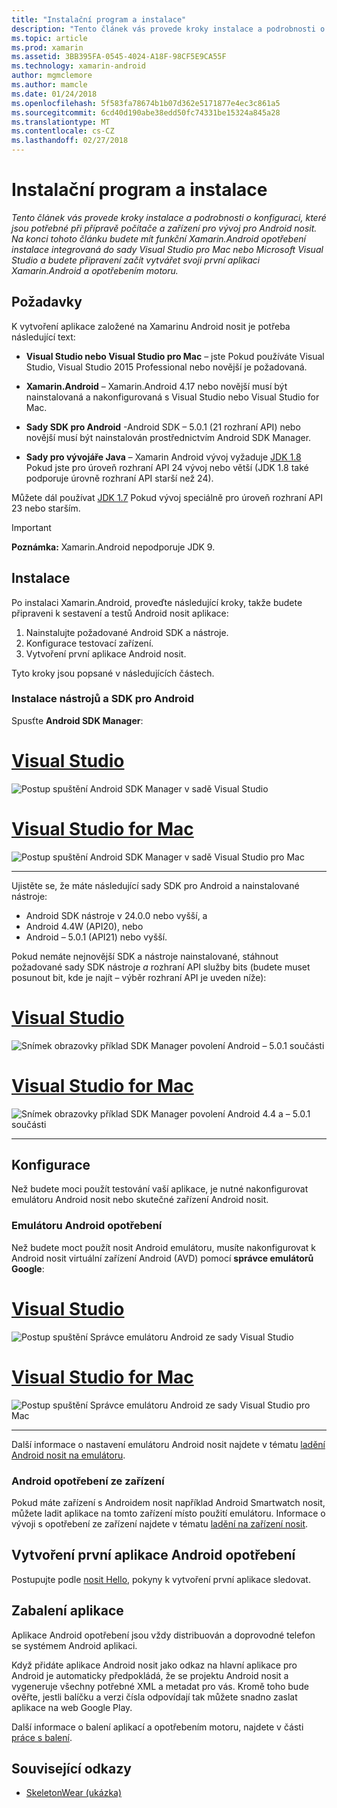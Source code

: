 ```yaml
---
title: "Instalační program a instalace"
description: "Tento článek vás provede kroky instalace a podrobnosti o konfiguraci, které jsou potřebné při přípravě počítače a zařízení pro vývoj pro Android nosit. Na konci tohoto článku budete mít funkční Xamarin.Android opotřebení instalace integrovaná do sady Visual Studio pro Mac nebo Microsoft Visual Studio a budete připravení začít vytvářet svoji první aplikaci Xamarin.Android a opotřebením motoru."
ms.topic: article
ms.prod: xamarin
ms.assetid: 3BB395FA-0545-4024-A18F-98CF5E9CA55F
ms.technology: xamarin-android
author: mgmclemore
ms.author: mamcle
ms.date: 01/24/2018
ms.openlocfilehash: 5f583fa78674b1b07d362e5171877e4ec3c861a5
ms.sourcegitcommit: 6cd40d190abe38edd50fc74331be15324a845a28
ms.translationtype: MT
ms.contentlocale: cs-CZ
ms.lasthandoff: 02/27/2018
---
```

# <a name="setup-and-installation"></a>Instalační program a instalace

_Tento článek vás provede kroky instalace a podrobnosti o konfiguraci, které jsou potřebné při přípravě počítače a zařízení pro vývoj pro Android nosit. Na konci tohoto článku budete mít funkční Xamarin.Android opotřebení instalace integrovaná do sady Visual Studio pro Mac nebo Microsoft Visual Studio a budete připravení začít vytvářet svoji první aplikaci Xamarin.Android a opotřebením motoru._

<a name="requirements" />

## <a name="requirements"></a>Požadavky

K vytvoření aplikace založené na Xamarinu Android nosit je potřeba následující text:

-   **Visual Studio nebo Visual Studio pro Mac** &ndash; jste Pokud používáte Visual Studio, Visual Studio 2015 Professional nebo novější je požadovaná.

-   **Xamarin.Android** &ndash; Xamarin.Android 4.17 nebo novější musí být nainstalovaná a nakonfigurovaná s Visual Studio nebo Visual Studio for Mac.

-   **Sady SDK pro Android** -Android SDK – 5.0.1 (21 rozhraní API) nebo novější musí být nainstalován prostřednictvím Android SDK Manager.

-   **Sady pro vývojáře Java** &ndash; Xamarin Android vývoj vyžaduje [JDK 1.8](http://www.oracle.com/technetwork/java/javase/downloads/jdk8-downloads-2133151.html) Pokud jste pro úroveň rozhraní API 24 vývoj nebo větší (JDK 1.8 také podporuje úrovně rozhraní API starší než 24).

Můžete dál používat [JDK 1.7](http://www.oracle.com/technetwork/java/javase/downloads/jdk7-downloads-1880260.html) Pokud vývoj speciálně pro úroveň rozhraní API 23 nebo starším.

> [!IMPORTANT]
> **Poznámka:** Xamarin.Android nepodporuje JDK 9.

<a name="installation" />

## <a name="installation"></a>Instalace

Po instalaci Xamarin.Android, proveďte následující kroky, takže budete připraveni k sestavení a testů Android nosit aplikace: 

1.  Nainstalujte požadované Android SDK a nástroje.
2.  Konfigurace testovací zařízení.
3.  Vytvoření první aplikace Android nosit.

Tyto kroky jsou popsané v následujících částech.

<a name="sdktools" />

### <a name="install-android-sdk-and-tools"></a>Instalace nástrojů a SDK pro Android 

Spusťte **Android SDK Manager**: 

# <a name="visual-studiotabvswin"></a>[Visual Studio](#tab/vswin)

![Postup spuštění Android SDK Manager v sadě Visual Studio](installation-images/vs/sdk-menu.png)

# <a name="visual-studio-for-mactabvsmac"></a>[Visual Studio for Mac](#tab/vsmac)

![Postup spuštění Android SDK Manager v sadě Visual Studio pro Mac](installation-images/xs/sdk-menu.png)

-----


Ujistěte se, že máte následující sady SDK pro Android a nainstalované nástroje:

* Android SDK nástroje v 24.0.0 nebo vyšší, a
* Android 4.4W (API20), nebo
* Android – 5.0.1 (API21) nebo vyšší.

Pokud nemáte nejnovější SDK a nástroje nainstalované, stáhnout požadované sady SDK nástroje *a* rozhraní API služby bits (budete muset posunout bit, kde je najít &ndash; výběr rozhraní API je uveden níže): 

# <a name="visual-studiotabvswin"></a>[Visual Studio](#tab/vswin)

![Snímek obrazovky příklad SDK Manager povolení Android – 5.0.1 součásti](installation-images/vs/sdk-select.png)

# <a name="visual-studio-for-mactabvsmac"></a>[Visual Studio for Mac](#tab/vsmac)

![Snímek obrazovky příklad SDK Manager povolení Android 4.4 a – 5.0.1 součásti](installation-images/xs/sdk-select.png)

-----


## <a name="configuration"></a>Konfigurace

Než budete moci použít testování vaší aplikace, je nutné nakonfigurovat emulátoru Android nosit nebo skutečné zařízení Android nosit. 


### <a name="android-wear-emulator"></a>Emulátoru Android opotřebení

Než budete moct použít nosit Android emulátoru, musíte nakonfigurovat k Android nosit virtuální zařízení Android (AVD) pomocí **správce emulátorů Google**:

# <a name="visual-studiotabvswin"></a>[Visual Studio](#tab/vswin)

![Postup spuštění Správce emulátoru Android ze sady Visual Studio](installation-images/vs/emulator-menu.png)

# <a name="visual-studio-for-mactabvsmac"></a>[Visual Studio for Mac](#tab/vsmac)

![Postup spuštění Správce emulátoru Android ze sady Visual Studio pro Mac](installation-images/xs/emulator-menu.png)

-----

Další informace o nastavení emulátoru Android nosit najdete v tématu [ladění Android nosit na emulátoru](~/android/wear/deploy-test/debug-on-emulator.md).


### <a name="android-wear-device"></a>Android opotřebení ze zařízení

Pokud máte zařízení s Androidem nosit například Android Smartwatch nosit, můžete ladit aplikace na tomto zařízení místo použití emulátoru. Informace o vývoji s opotřebení ze zařízení najdete v tématu [ladění na zařízení nosit](~/android/wear/deploy-test/debug-on-device.md).


## <a name="create-your-first-android-wear-app"></a>Vytvoření první aplikace Android opotřebení

Postupujte podle [nosit Hello,](~/android/wear/get-started/hello-wear.md) pokyny k vytvoření první aplikace sledovat.


## <a name="packaging-your-app"></a>Zabalení aplikace

Aplikace Android opotřebení jsou vždy distribuován a doprovodné telefon se systémem Android aplikaci. 

Když přidáte aplikace Android nosit jako odkaz na hlavní aplikace pro Android je automaticky předpokládá, že se projektu Android nosit a vygeneruje všechny potřebné XML a metadat pro vás. Kromě toho bude ověřte, jestli balíčku a verzi čísla odpovídají tak můžete snadno zaslat aplikace na web Google Play. 

Další informace o balení aplikací a opotřebením motoru, najdete v části [práce s balení](~/android/wear/deploy-test/packaging.md).


## <a name="related-links"></a>Související odkazy

- [SkeletonWear (ukázka)](https://developer.xamarin.com/samples/SkeletonWear/)
